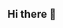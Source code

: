 ## Hi there 👋

<!--
*Welcome to the official GitHub of ICC IF UH (Informatics Cybersecurity Community of Universitas Hasanuddin)!

🌟 Focus Areas: CTF and Cyber Security

🛠️ What We Do: Write-ups, Challenge Documentation, and Cybersecurity Learning Resources

🌱 Community Learning

📫 Contact Us: iccifuh@gmail.com

Follow us for the latest updates and resources from ICC IF UH!

-->
